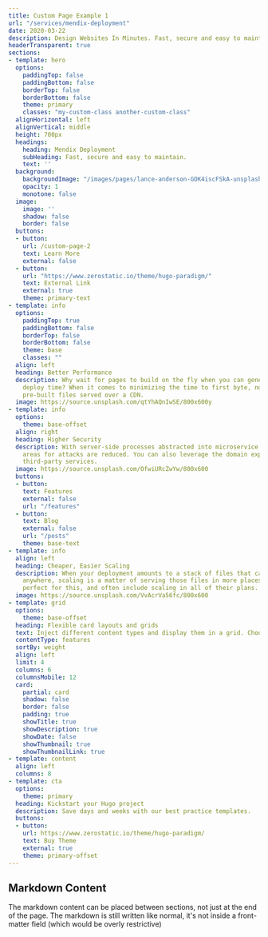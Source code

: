 ```yaml
---
title: Custom Page Example 1
url: "/services/mendix-deployment"
date: 2020-03-22
description: Design Websites In Minutes. Fast, secure and easy to maintain
headerTransparent: true
sections:
- template: hero
  options:
    paddingTop: false
    paddingBottom: false
    borderTop: false
    borderBottom: false
    theme: primary
    classes: "my-custom-class another-custom-class"
  alignHorizontal: left
  alignVertical: middle
  height: 700px
  headings:
    heading: Mendix Deployment
    subHeading: Fast, secure and easy to maintain.
    text: ''
  background:
    backgroundImage: "/images/pages/lance-anderson-GOK4iscFSkA-unsplash-2000.jpg"
    opacity: 1
    monotone: false
  image:
    image: ''
    shadow: false
    border: false
  buttons:
  - button: 
    url: /custom-page-2
    text: Learn More
    external: false
  - button: 
    url: "https://www.zerostatic.io/theme/hugo-paradigm/"
    text: External Link
    external: true
    theme: primary-text
- template: info
  options:
    paddingTop: true
    paddingBottom: false
    borderTop: false
    borderBottom: false
    theme: base
    classes: ""
  align: left
  heading: Better Performance
  description: Why wait for pages to build on the fly when you can generate them at
    deploy time? When it comes to minimizing the time to first byte, nothing beats
    pre-built files served over a CDN.
  image: https://source.unsplash.com/qtYhAQnIwSE/800x600y
- template: info
  options:
    theme: base-offset
  align: right
  heading: Higher Security
  description: With server-side processes abstracted into microservice APIs, surface
    areas for attacks are reduced. You can also leverage the domain expertise of specialist
    third-party services.
  image: https://source.unsplash.com/OfwiURcZwYw/800x600
  buttons:
  - button: 
    text: Features
    external: false
    url: "/features"
  - button: 
    text: Blog
    external: false
    url: "/posts"
    theme: base-text
- template: info
  align: left
  heading: Cheaper, Easier Scaling
  description: When your deployment amounts to a stack of files that can be served
    anywhere, scaling is a matter of serving those files in more places. CDNs are
    perfect for this, and often include scaling in all of their plans.
  image: https://source.unsplash.com/VvAcrVa56fc/800x600
- template: grid
  options:
    theme: base-offset
  heading: Flexible card layouts and grids
  text: Inject different content types and display them in a grid. Choose different card layouts, customise the number of columns on both desktop and mobile. Limit the number of items and sort order.
  contentType: features
  sortBy: weight
  align: left
  limit: 4
  columns: 6
  columnsMobile: 12
  card:
    partial: card
    shadow: false
    border: false
    padding: true
    showTitle: true
    showDescription: true
    showDate: false
    showThumbnail: true
    showThumbnailLink: true
- template: content
  align: left
  columns: 8
- template: cta
  options:
    theme: primary
  heading: Kickstart your Hugo project
  description: Save days and weeks with our best practice templates.
  buttons:
  - button: 
    url: https://www.zerostatic.io/theme/hugo-paradigm/
    text: Buy Theme
    external: true
    theme: primary-offset
---
```


## Markdown Content

The markdown content can be placed between sections, not just at the end of the page. The markdown is still written like normal, it's not inside a front-matter field (which would be overly restrictive)